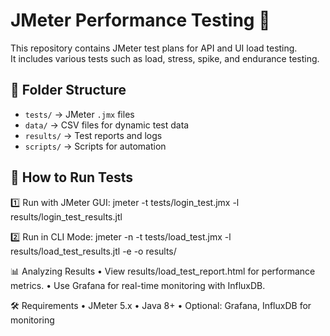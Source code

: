 # JMeter Performance Testing 🚀
This repository contains JMeter test plans for API and UI load testing.  
It includes various tests such as load, stress, spike, and endurance testing.

## 📂 Folder Structure
- `tests/` → JMeter `.jmx` files
- `data/` → CSV files for dynamic test data
- `results/` → Test reports and logs
- `scripts/` → Scripts for automation

## 🔧 How to Run Tests
1️⃣ Run with JMeter GUI:
jmeter -t tests/login_test.jmx -l results/login_test_results.jtl

2️⃣ Run in CLI Mode:
jmeter -n -t tests/load_test.jmx -l results/load_test_results.jtl -e -o results/

📊 Analyzing Results
•	View results/load_test_report.html for performance metrics.
•	Use Grafana for real-time monitoring with InfluxDB.

🛠️ Requirements
•	JMeter 5.x
•	Java 8+
•	Optional: Grafana, InfluxDB for monitoring
